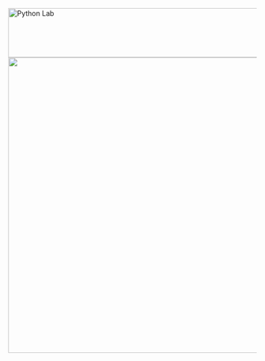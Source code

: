 <img src="https://img.shields.io/badge/NETWORK_LAB-darkblue?style=for-the-badge" alt="Python Lab" width="600" height="100">
<br>
<center>
<img src="https://media.giphy.com/media/v1.Y2lkPTc5MGI3NjExcWt3MTZ6Z3JzNmJ6cXoxZnExbGYxOHFmc3NpeG1oOHd3N3JrbnVtNiZlcD12MV9naWZzX3NlYXJjaCZjdD1n/ule4vhcY1xEKQ/giphy.gif" width="600" height="600">
